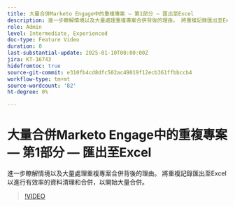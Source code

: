 ```yaml
---
title: 大量合併Marketo Engage中的重複專案 — 第1部分 — 匯出至Excel
description: 進一步瞭解情境以及大量處理重複專案合併背後的理由。 將重複記錄匯出至Excel以進行有效率的資料清理和合併，以開始大量合併。
role: Admin
level: Intermediate, Experienced
doc-type: Feature Video
duration: 0
last-substantial-update: 2025-01-10T00:00:00Z
jira: KT-16743
hidefromtoc: true
source-git-commit: e310fb4cd8dfc502ac49019f12ecb361ffbbccb4
workflow-type: tm+mt
source-wordcount: '82'
ht-degree: 0%

---
```



# 大量合併Marketo Engage中的重複專案 — 第1部分 — 匯出至Excel

進一步瞭解情境以及大量處理重複專案合併背後的理由。 將重複記錄匯出至Excel以進行有效率的資料清理和合併，以開始大量合併。

>[!VIDEO](https://video.tv.adobe.com/v/3429473/?learn=on&enablevpops)
